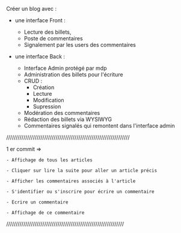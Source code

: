 Créer un blog avec :

- une interface Front :
    - Lecture des billets, 
    - Poste de commentaires
    - Signalement par les users des commentaires

- une interface Back :
    - Interface Admin protégé par mdp
    - Administration des billets pour l'écriture
    - CRUD :
        - Création
        - Lecture
        - Modification
        - Supression
    - Modération des commentaires
    - Rédaction des billets via WYSIWYG
    - Commentaires signalés qui remontent dans l'interface admin
 
 /////////////////////////////////////////////////////////////////
   
   1 er commit => 
    
    - Affichage de tous les articles

    - Cliquer sur lire la suite pour aller un article précis

    - Afficher les commentaires associés à l'article

    - S'identifier ou s'inscrire pour écrire un commentaire

    - Ecrire un commentaire

    - Affichage de ce commentaire
//////////////////////////////////////////////////////////////
